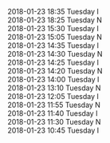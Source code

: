 2018-01-23 18:35 Tuesday  I  
2018-01-23 18:25 Tuesday  N  
2018-01-23 15:30 Tuesday  I  
2018-01-23 15:05 Tuesday  N  
2018-01-23 14:35 Tuesday  I  
2018-01-23 14:30 Tuesday  N  
2018-01-23 14:25 Tuesday  I  
2018-01-23 14:20 Tuesday  N  
2018-01-23 14:00 Tuesday  I  
2018-01-23 13:10 Tuesday  N  
2018-01-23 12:05 Tuesday  I  
2018-01-23 11:55 Tuesday  N  
2018-01-23 11:40 Tuesday  I  
2018-01-23 11:30 Tuesday  N  
2018-01-23 10:45 Tuesday  I  
